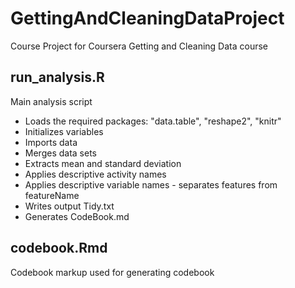 GettingAndCleaningDataProject
=============================

Course Project for Coursera Getting and Cleaning Data course

run_analysis.R
-------------------------------

Main analysis script
* Loads the required packages: "data.table", "reshape2", "knitr"
* Initializes variables
* Imports data
* Merges data sets
* Extracts mean and standard deviation
* Applies descriptive activity names
* Applies descriptive variable names - separates features from featureName
* Writes output Tidy.txt
* Generates CodeBook.md

codebook.Rmd
-------------------------------

Codebook markup used for generating codebook

